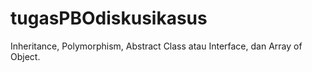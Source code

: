 # tugasPBOdiskusikasus
Inheritance, Polymorphism, Abstract Class atau Interface, dan Array of Object.
